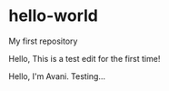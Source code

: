 # hello-world
My first repository

Hello,
This is a test edit for the first time!

Hello, I'm Avani. Testing...